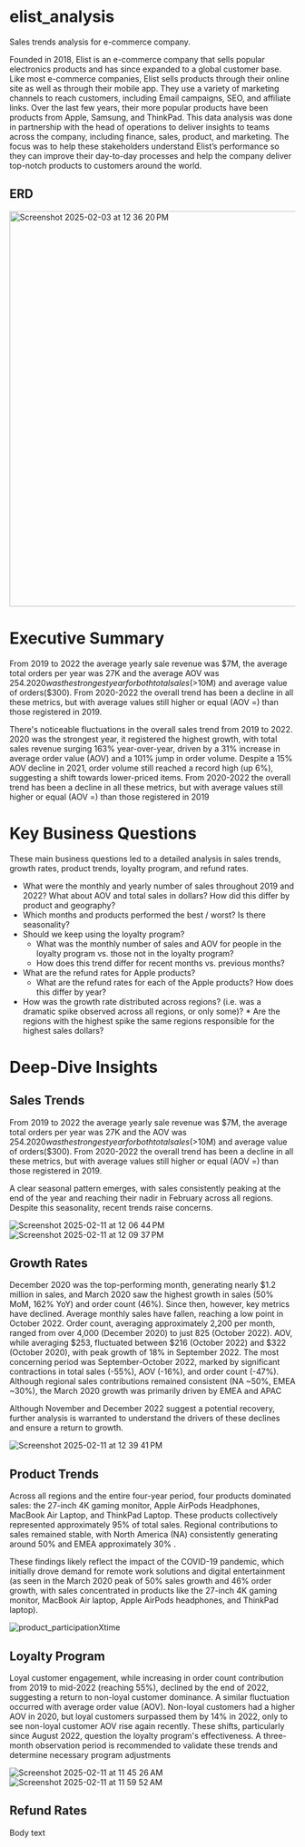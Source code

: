 # elist_analysis
Sales trends analysis for e-commerce company.

Founded in 2018, Elist is an e-commerce company that sells popular electronics products and has since expanded to a global customer base. Like most e-commerce companies, Elist sells products through their online site as well as through their mobile app. They use a variety of marketing channels to reach customers, including Email campaigns, SEO, and affiliate links. Over the last few years, their more popular products have been products from Apple, Samsung, and ThinkPad. 
This data analysis was done in partnership with the head of operations to deliver insights to teams across the company, including finance, sales, product, and marketing. The focus was to help these stakeholders understand Elist’s performance so they can improve their day-to-day processes and help the company deliver top-notch products to customers around the world.

## ERD
<img width="697" alt="Screenshot 2025-02-03 at 12 36 20 PM" src="https://github.com/user-attachments/assets/4e7cdfbe-6919-4c3e-838e-0b31abb9b6bb" />

# Executive Summary

From 2019 to 2022 the average yearly sale revenue was $7M, the average total orders per year was 27K and the average AOV was $254. 2020 was the strongest year for both total sales (>$10M) and average value of orders($300). From 2020-2022 the overall trend has been a decline in all these metrics, but with average values still higher or equal (AOV =) than those registered in 2019. 

There's noticeable fluctuations in the overall sales trend from 2019 to 2022. 2020 was the strongest year, it registered the highest growth, with total sales revenue surging 163% year-over-year, driven by a 31% increase in average order value (AOV) and a 101% jump in order volume. Despite a 15% AOV decline in 2021, order volume still reached a record high (up 6%), suggesting a shift towards lower-priced items.  From 2020-2022 the overall trend has been a decline in all these metrics, but with average values still higher or equal (AOV =) than those registered in 2019

# Key Business Questions

These main business questions led to a detailed analysis in sales trends, growth rates, product trends, loyalty program, and refund rates. 

* What were the monthly and yearly number of sales throughout 2019 and 2022? What about AOV and total sales in dollars? How did this differ by product and geography?
* Which months and products performed the best / worst? Is there seasonality?
* Should we keep using the loyalty program?
    * What was the monthly number of sales and AOV for people in the loyalty program vs. those not in the loyalty program?
    * How does this trend differ for recent months vs. previous months?
* What are the refund rates for Apple products?
    * What are the refund rates for each of the Apple products? How does this differ by year?
* How was the growth rate distributed across regions? (i.e. was a dramatic spike observed across all regions, or only some)?
	  * Are the regions with the highest spike the same regions responsible for the highest sales dollars?
  
# Deep-Dive Insights
## Sales Trends

From 2019 to 2022 the average yearly sale revenue was $7M, the average total orders per year was 27K and the AOV was $254. 2020 was the strongest year for both total sales (>$10M)  and average value of orders($300). From 2020-2022 the overall trend has been a decline in all these metrics, but with average values still higher or equal (AOV =) than those registered in 2019.

A clear seasonal pattern emerges, with sales consistently peaking at the end of the year and reaching their nadir in February across all regions. Despite this seasonality, recent trends raise concerns.

![Screenshot 2025-02-11 at 12 06 44 PM](https://github.com/user-attachments/assets/a4536d00-3119-41ef-80f8-ea9b026939e3)
![Screenshot 2025-02-11 at 12 09 37 PM](https://github.com/user-attachments/assets/45a9b2b0-fa7d-4263-9aaa-7e4eb7e4ead1)


## Growth Rates

December 2020 was the top-performing month, generating nearly $1.2 million in sales, and March 2020 saw the highest growth in sales (50% MoM, 162% YoY) and order count (46%). Since then, however, key metrics have declined. Average monthly sales have fallen, reaching a low point in October 2022. Order count, averaging approximately 2,200 per month, ranged from over 4,000 (December 2020) to just 825 (October 2022). AOV, while averaging $253, fluctuated between $216 (October 2022) and $322 (October 2020), with peak growth of 18% in September 2022. The most concerning period was September-October 2022, marked by significant contractions in total sales (-55%), AOV (-16%), and order count (-47%). Although regional sales contributions remained consistent (NA ~50%, EMEA ~30%), the March 2020 growth was primarily driven by EMEA and APAC

Although November and December 2022 suggest a potential recovery, further analysis is warranted to understand the drivers of these declines and ensure a return to growth.

![Screenshot 2025-02-11 at 12 39 41 PM](https://github.com/user-attachments/assets/7f349521-a2c2-45b8-9aa3-dfabc9234907)


## Product Trends

Across all regions and the entire four-year period, four products dominated sales: the 27-inch 4K gaming monitor, Apple AirPods Headphones, MacBook Air Laptop, and ThinkPad Laptop. These products collectively represented approximately 95% of total sales. Regional contributions to sales remained stable, with North America (NA) consistently generating around 50% and EMEA approximately 30% .

These findings likely reflect the impact of the COVID-19 pandemic, which initially drove demand for remote work solutions and digital entertainment (as seen in the March 2020 peak of 50% sales growth and 46% order growth, with sales concentrated in products like the 27-inch 4K gaming monitor, MacBook Air laptop, Apple AirPods headphones, and ThinkPad laptop). 

![product_participationXtime](https://github.com/user-attachments/assets/1f17c101-d770-4bab-b662-4ab577005ca7)



## Loyalty Program

Loyal customer engagement, while increasing in order count contribution from 2019 to mid-2022 (reaching 55%), declined by the end of 2022, suggesting a return to non-loyal customer dominance. A similar fluctuation occurred with average order value (AOV). Non-loyal customers had a higher AOV in 2020, but loyal customers surpassed them by 14% in 2022, only to see non-loyal customer AOV rise again recently. These shifts, particularly since August 2022, question the loyalty program's effectiveness. A three-month observation period is recommended to validate these trends and determine necessary program adjustments

![Screenshot 2025-02-11 at 11 45 26 AM](https://github.com/user-attachments/assets/83cdcffd-b662-4ede-9745-6d19a5eefc73)
![Screenshot 2025-02-11 at 11 59 52 AM](https://github.com/user-attachments/assets/a440c5b1-0497-4c77-a322-f3181aac8ae6)

## Refund Rates
Body text

